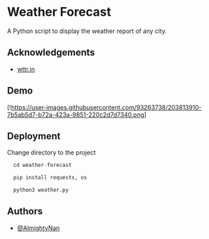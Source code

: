 
# Weather Forecast

A Python script to display the weather report of any city.




## Acknowledgements

 - [wttr.in](https://wttr.in)


## Demo

[!https://user-images.githubusercontent.com/93263738/203813910-7b5ab5d7-b72a-423a-9851-220c2d7d7340.png]

## Deployment

Change directory to the project

```python
  cd weather-forecast
```

```python
  pip install requests, os
```


```python
  python3 weather.py
```


## Authors

- [@AlmightyNan](https://www.github.com/AlmightyNan)

